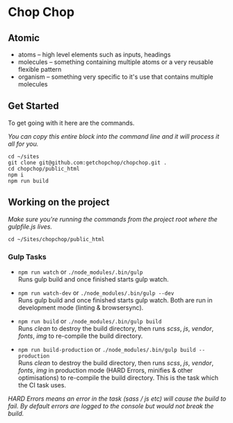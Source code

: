 # Chop Chop

## Atomic
- atoms – high level elements such as inputs, headings
- molecules – something containing multiple atoms or a very reusable flexible pattern
- organism – something very specific to it's use that contains multiple molecules

## Get Started

To get going with it here are the commands.

_You can copy this entire block into the command line and it will process it all for you._
```
cd ~/sites
git clone git@github.com:getchopchop/chopchop.git .
cd chopchop/public_html
npm i
npm run build
```

## Working on the project

_Make sure you're running the commands from the project root where the gulpfile.js lives._  

```
cd ~/Sites/chopchop/public_html
```

### Gulp Tasks

- `npm run watch` or `./node_modules/.bin/gulp`  
Runs gulp build and once finished starts gulp watch.

- `npm run watch-dev` or `./node_modules/.bin/gulp --dev`  
Runs gulp build and once finished starts gulp watch. Both are run in development mode (linting & browsersync).

- `npm run build` or `./node_modules/.bin/gulp build`  
Runs _clean_ to destroy the build directory, then runs _scss_, _js_, _vendor_, _fonts_, _img_ to re-compile the build directory.

- `npm run build-production` or `./node_modules/.bin/gulp build --production`  
Runs _clean_ to destroy the build directory, then runs _scss_, _js_, _vendor_, _fonts_, _img_ in production mode (HARD Errors, minifies & other optimisations) to re-compile the build directory. This is the task which the CI task uses.

_HARD Errors means an error in the task (sass / js etc) will cause the build to fail. By default errors are logged to the console but would not break the build._
